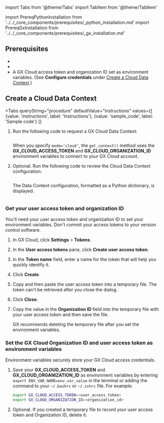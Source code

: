 import Tabs from '@theme/Tabs'
import TabItem from '@theme/TabItem'

import PrereqPythonInstallation from '../../_core_components/prerequisites/_python_installation.md'
import PrereqGxInstallation from '../../_core_components/prerequisites/_gx_installation.md'

## Prerequisites

- <PrereqPythonInstallation/>
- <PrereqGxInstallation/>
- A GX Cloud access token and organization ID set as environment variables. (See **Configure credentials** under [Create a Cloud Data Context](#create-a-cloud-data-context).)

## Create a Cloud Data Context

<Tabs 
   queryString="procedure"
   defaultValue="instructions"
   values={[
      {value: 'instructions', label: 'Instructions'},
      {value: 'sample_code', label: 'Sample code'}
   ]}
>

<TabItem value="instructions" label="Instructions">

1. Run the following code to request a GX Cloud Data Context:

   ```python title='Python input' name="core/set_up_a_gx_environment/_create_a_data_context/cloud_data_context.py import great_expectations and get a context"
   ```

   When you specify `mode='cloud'`, the `get_context()` method uses the **GX_CLOUD_ACCESS_TOKEN** and **GX_CLOUD_ORGANIZATION_ID** environment variables to connect to your GX Cloud account.

2. Optional. Run the following code to review the Cloud Data Context configuration:

   ```python title="Python input" name="core/set_up_a_gx_environment/_create_a_data_context/cloud_data_context.py review returned Data Context"
   ```
   
   The Data Context configuration, formatted as a Python dictionary, is displayed.

</TabItem>

<TabItem value="sample_code" label="Sample code">

```python title="Python code" name="core/set_up_a_gx_environment/_create_a_data_context/cloud_data_context.py full example code"
```

</TabItem>

<TabItem value="cloud_credentials" label="Configure credentials">

### Get your user access token and organization ID

You'll need your user access token and organization ID to set your environment variables. Don't commit your access tokens to your version control software.

1. In GX Cloud, click **Settings** > **Tokens**.

2. In the **User access tokens** pane, click **Create user access token**.

3. In the **Token name** field, enter a name for the token that will help you quickly identify it.

4. Click **Create**.

5. Copy and then paste the user access token into a temporary file. The token can't be retrieved after you close the dialog.

6. Click **Close**.

7. Copy the value in the **Organization ID** field into the temporary file with your user access token and then save the file. 

   GX recommends deleting the temporary file after you set the environment variables.

### Set the GX Cloud Organization ID and user access token as environment variables

Environment variables securely store your GX Cloud access credentials.

1. Save your **GX_CLOUD_ACCESS_TOKEN** and **GX_CLOUD_ORGANIZATION_ID** as environment variables by entering `export ENV_VAR_NAME=env_var_value` in the terminal or adding the command to your `~/.bashrc` or `~/.zshrc` file. For example:

   ```bash title="Terminal input"
   export GX_CLOUD_ACCESS_TOKEN=<user_access_token>
   export GX_CLOUD_ORGANIZATION_ID=<organization_id>
   ```

2. Optional. If you created a temporary file to record your user access token and Organization ID, delete it.

</TabItem>

</Tabs>

